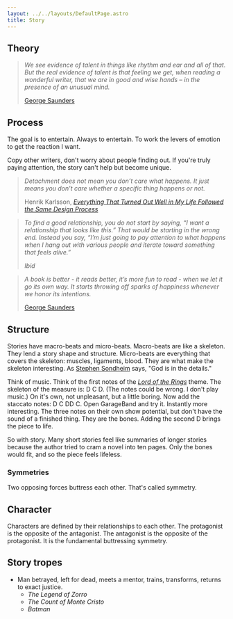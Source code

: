 ```yaml
---
layout: ../../layouts/DefaultPage.astro
title: Story
---
```


## Theory

> *We see evidence of talent in things like rhythm and ear and all of that. But the real evidence of talent is that feeling we get, when reading a wonderful writer, that we are in good and wise hands – in the presence of an unusual mind.*
>
> [George Saunders](https://georgesaunders.substack.com/p/office-hours-f58)

## Process

The goal is to entertain. Always to entertain. To work the levers of emotion to get the reaction I want.

Copy other writers, don't worry about people finding out. If you're truly paying attention, the story can't help but become unique.

> *Detachment does not mean you don’t care what happens. It just means you don’t care whether a specific thing happens or not.*
>
> Henrik Karlsson, [*Everything That Turned Out Well in My Life Followed the Same Design Process*](https://www.henrikkarlsson.xyz/p/unfolding)

> *To find a good relationship, you do not start by saying, “I want a relationship that looks like this.” That would be starting in the wrong end. Instead you say, “I’m just going to pay attention to what happens when I hang out with various people and iterate toward something that feels alive.”*
>
> *Ibid*

> *A book is better - it reads better, it’s more fun to read - when we let it go its own way.  It starts throwing off sparks of happiness whenever we honor its intentions.*
>
> [George Saunders](https://georgesaunders.substack.com/p/a-roadblock-at-a-crucial-point)

## Structure

Stories have macro-beats and micro-beats. Macro-beats are like a skeleton. They lend a story shape and structure. Micro-beats are everything that covers the skeleton: muscles, ligaments, blood. They are what make the skeleton interesting. As [Stephen Sondheim](https://bookshop.org/p/books/finishing-the-hat-collected-lyrics-1954-1981-with-attendant-comments-principles-heresies-grudges-whines-and-anecdotes-stephen-sondheim/6716906?ean=9780679439073) says, "God is in the details."

Think of music. Think of the first notes of the [*Lord of the Rings*](https://youtu.be/ehAgMszCHU4?si=Ycu5h4ksFoU4tBF0) theme. The skeleton of the measure is: D C D. (The notes could be wrong. I don't play music.) On it's own, not unpleasant, but a little boring. Now add the staccato notes: D C DD C. Open GarageBand and try it. Instantly more interesting. The three notes on their own show potential, but don't have the sound of a finished thing. They are the bones. Adding the second D brings the piece to life.

So with story. Many short stories feel like summaries of longer stories because the author tried to cram a novel into ten pages. Only the bones would fit, and so the piece feels lifeless.

### Symmetries

Two opposing forces buttress each other. That's called symmetry.

## Character

Characters are defined by their relationships to each other. The protagonist is the opposite of the antagonist. The antagonist is the opposite of the protagonist. It is the fundamental buttressing symmetry.

## Story tropes

- Man betrayed, left for dead, meets a mentor, trains, transforms, returns to exact justice.
  - *The Legend of Zorro*
  - *The Count of Monte Cristo*
  - *Batman*

